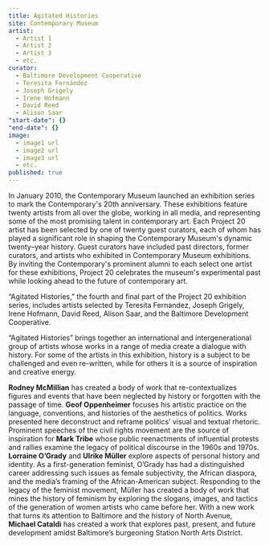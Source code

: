 ```yaml
---
title: Agitated Histories
site: Contemporary Museum
artist: 
  - Artist 1
  - Artist 2
  - Artist 3
  - etc.
curator: 
  - Baltimore Development Cooperative
  - Teresita Fernández
  - Joseph Grigely
  - Irene Hofmann
  - David Reed
  - Alison Saar
"start-date": {}
"end-date": {}
image: 
  - image1 url
  - image2 url
  - image3 url
  - etc.
published: true
---
```


In January 2010, the Contemporary Museum launched an exhibition series to mark the Contemporary's 20th anniversary. These exhibitions feature twenty artists from all over the globe, working in all media, and representing some of the most promising talent in contemporary art. Each Project 20 artist has been selected by one of twenty guest curators, each of whom has played a significant role in shaping the Contemporary Museum's dynamic twenty–year history. Guest curators have included past directors, former curators, and artists who exhibited in Contemporary Museum exhibitions. By inviting the Contemporary's prominent alumni to each select one artist for these exhibitions, Project 20 celebrates the museum's experimental past while looking ahead to the future of contemporary art. 

“Agitated Histories,” the fourth and final part of the Project 20 exhibition series, includes artists selected by Teresita Fernandez, Joseph Grigely, Irene Hofmann, David Reed, Alison Saar, and the Baltimore Development Cooperative.

“Agitated Histories” brings together an international and intergenerational group of artists whose works in a range of media create a dialogue with history. For some of the artists in this exhibition, history is a subject to be challenged and even re-written, while for others it is a source of inspiration and creative energy.

**Rodney McMillian** has created a body of work that re-contextualizes figures and events that have been neglected by history or forgotten with the passage of time. **Geof Oppenheimer** focuses his artistic practice on the language, conventions, and histories of the aesthetics of politics. Works presented here deconstruct and reframe politics’ visual and textual rhetoric. Prominent speeches of the civil rights movement are the source of inspiration for **Mark Tribe** whose public reenactments of influential protests and rallies examine the legacy of political discourse in the 1960s and 1970s. **Lorraine O’Grady** and **Ulrike Müller** explore aspects of personal history and identity. As a first-generation feminist, O’Grady has had a distinguished career addressing such issues as female subjectivity, the African diaspora, and the media’s framing of the African-American subject. Responding to the legacy of the feminist movement, Müller has created a body of work that mines the history of feminism by exploring the slogans, images, and tactics of the generation of women artists who came before her. With a new work that turns its attention to Baltimore and the history of North Avenue, **Michael Cataldi** has created a work that explores past, present, and future development amidst Baltimore’s burgeoning Station North Arts District.

